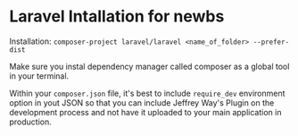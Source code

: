 Laravel Intallation for newbs
=============================

Installation: `composer-project laravel/laravel <name_of_folder> --prefer-dist`

Make sure you instal dependency manager called composer as a global tool in your
terminal.

Within your `composer.json` file, it's best to include `require_dev` environment
option in yout JSON so that you can include Jeffrey Way's Plugin on the
development process and not have it uploaded to your main application in
production.
